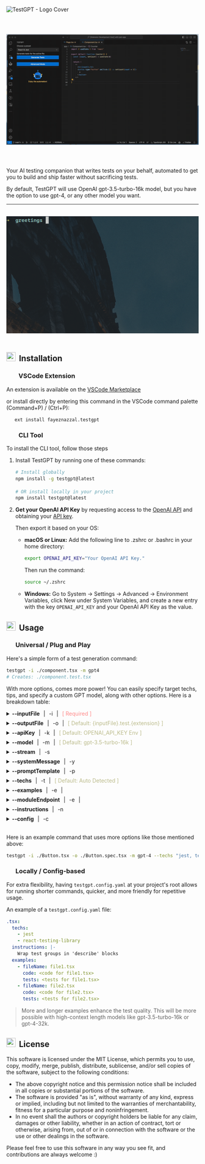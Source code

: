 ![TestGPT - Logo Cover](https://github.com/fayez-nazzal/TestGPT/assets/49946791/77ec722a-dfb6-4f49-a4b1-d4b659219765)

<img src="media/show.gif" alt="TestGPT Show" style="padding: 42px 0" />

Your AI testing companion that writes tests on your behalf, automated to get you to build and ship faster without sacrificing tests.

By default, TestGPT will use OpenAI gpt-3.5-turbo-16k model, but you have the option to use gpt-4, or any other model you want.

<hr />

<br />

<div align="center">
   <img src="./show.gif" alt="Show" />
</div>

<br />

<h2>    <img style="padding-right: 4px;" src="https://storage.googleapis.com/fayeznazzal/TestGPT-logo.svg" width="24px" height="24px" />
 Installation
</h2>

<h3>    <img style="padding-right: 4px;" src="https://storage.googleapis.com/fayeznazzal/TestGPT-logo.svg" width="24px" height="16px" />
 VSCode Extension
</h3>

An extension is available on the [VSCode Marketplace](https://marketplace.visualstudio.com/items?itemName=FayezNazzal.testgpt)

or install directly by entering this command in the VSCode command palette (Command+P) / (Ctrl+P):

```
   ext install fayeznazzal.testgpt
```

<h3>    <img style="padding-right: 4px;" src="https://storage.googleapis.com/fayeznazzal/TestGPT-logo.svg" width="24px" height="16px" />
 CLI Tool
</h3>

To install the CLI tool, follow those steps

1. Install TestGPT by running one of these commands:

   ```zsh
   # Install globally
   npm install -g testgpt@latest

   # OR install locally in your project
   npm install testgpt@latest
   ```

2. **Get your OpenAI API Key** by requesting access to the [OpenAI API](https://openai.com/api/) and obtaining your [API key](https://platform.openai.com/account/api-keys).

   Then export it based on your OS:

   - **macOS or Linux:** Add the following line to .zshrc or .bashrc in your home directory:

     ```zsh
     export OPENAI_API_KEY="Your OpenAI API Key."
     ```

     Then run the command:

     ```zsh
     source ~/.zshrc
     ```

   - **Windows:** Go to System -> Settings -> Advanced -> Environment Variables, click New under System Variables, and create a new entry with the key `OPENAI_API_KEY` and your OpenAI API Key as the value.

<h2>    <img style="padding-right: 4px;" src="https://storage.googleapis.com/fayeznazzal/TestGPT-logo.svg" width="24px" height="24px" />
 Usage
</h2>

### <img style="padding-right: 4px;" src="https://storage.googleapis.com/fayeznazzal/TestGPT-logo.svg" width="16px" height="16px" /> Universal / Plug and Play

Here's a simple form of a test generation command:

```zsh
testgpt -i ./component.tsx -m gpt4
# Creates: ./component.test.tsx
```

With more options, comes more power! You can easily specify target techs, tips, and specify a custom GPT model, along with other options. Here is a breakdown table:

<div style="display: flex; flex-direction: column; gap: 8px;">
<details>
   <summary>
   <b>--inputFile</b>
    <span style="margin: 0 6px">|</span> 
    <span style="color: currentColor">-i</span>
    <span style="margin: 0 6px">|</span> 
   <span style="color: #ff8b8b">[ Required ]</span>
 
   </summary>
   
   <div style="margin-left: 12px">
   Path for the input file to be tested (e.g. `./Button.tsx`).
   </div>
</details>

<details>
   <summary>
   <b>--outputFile</b>
    <span style="margin: 0 6px">|</span> 
    <span style="color: currentColor">-o</span>
    <span style="margin: 0 6px">|</span> 
   <span style="color: #bbbb8b">[ Default: {inputFile}.test.{extension} ]</span>
 
   </summary>
   
   <div style="margin-left: 12px">
   Path for the output file where the generated tests will be written (e.g. `./Button.spec.tsx`). If not provided, the output file will be the same as the input file, but with `.test` added before the extension.
   </div>
</details>

<details>
   <summary>
   <b>--apiKey</b>
    <span style="margin: 0 6px">|</span> 
    <span style="color: currentColor">-k</span>
    <span style="margin: 0 6px">|</span> 
   <span style="color: #bbbb8b">[ Default: OPENAI_API_KEY Env ]</span>
 
   </summary>
   
   <div style="margin-left: 12px">
   OpenAI API key. If not provided, it will be taken from the `OPENAI_API_KEY` environment variable. If using an API other than OpenAI, currently, this option will be ignored.
   </div>
</details>

<details>
   <summary>
   <b>--model</b>
    <span style="margin: 0 6px">|</span> 
    <span style="color: currentColor">-m</span>
    <span style="margin: 0 6px">|</span> 
   <span style="color: #bbbb8b">[ Default: gpt-3.5-turbo-16k ]</span>
 
   </summary>
   
   <div style="margin-left: 12px">
   GPT model to be used for generating tests. If using an API other than OpenAI, currently, this option will be ignored.
   </div>
</details>

<details>
   <summary>
   <b>--stream</b>
    <span style="margin: 0 6px">|</span> 
    <span style="color: currentColor">-s</span>
   
 
   </summary>
   
   <div style="margin-left: 12px">
      Stream the response using OpenAI streaming feature. If using an API other than OpenAI, currently, this option will be ignored.
   </div>
</details>

<details>
   <summary>
   <b>--systemMessage</b>
    <span style="margin: 0 6px">|</span> 
    <span style="color: currentColor">-y</span>
   </summary>
   
   <div style="margin-left: 12px">
      System message to be used for generating tests.
   </div>
</details>

<details>
   <summary>
   <b>--promptTemplate</b>
    <span style="margin: 0 6px">|</span> 
    <span style="color: currentColor">-p</span>
   </summary>
   
   <div style="margin-left: 12px">
      Prompt template to be used for generating tests. You can substitute the following variables in the template:
        <ul>
         <li>fileName: The name of the file being tested.</li>
         <li>content: The content of the file being tested.</li>
         <li>techs: The technologies to be used.</li>
         <li>instructions: General Instructions for generating tests.</li>
        </ul>

To substitute a variable, use the following syntax: `{variableName}`

Here is an example:

```js
Please provide unit tests for the file {fileName} using {techs}
{instructions}

Please begin your response with \`\`\` and end it with \`\`\` directly.

Here is the file content:
\`\`\`{content}\`\`\`
```

   </div>
</details>

<details>
   <summary>
   <b>--techs</b>
    <span style="margin: 0 6px">|</span> 
    <span style="color: currentColor">-t</span>
    <span style="margin: 0 6px">|</span> 
    <span style="color: #bbbb8b">[ Default: Auto Detected ]</span>
   </summary>
   
   <div style="margin-left: 12px">
      The technologies to be used.
   </div>
</details>

<details>
   <summary>
   <b>--examples</b>
    <span style="margin: 0 6px">|</span> 
    <span style="color: currentColor">-e</span>
    <span style="margin: 0 6px">|</span> 
   </summary>
   
   <div style="margin-left: 12px">
      Example snippets to guide the AI test generation process.
   </div>
</details>

<details>
   <summary>
   <b>--moduleEndpoint</b>
    <span style="margin: 0 6px">|</span> 
    <span style="color: currentColor">-e</span>
    <span style="margin: 0 6px">|</span> 
   </summary>
   
   <div style="margin-left: 12px">
      An API endpoint for a custom model to send the request to. Only use this if you have a custom model deployed and you want to use it instead of OpenAI.
   </div>
</details>

<details>
   <summary>
   <b>--instructions</b>
    <span style="margin: 0 6px">|</span> 
    <span style="color: currentColor">-n</span>
    
   </summary>
   
   <div style="margin-left: 12px">
      General Instructions for generating tests.
   </div>
</details>

<details>
   <summary>
   <b>--config</b>
    <span style="margin: 0 6px">|</span> 
    <span style="color: currentColor">-c</span>
    
   </summary>
   
   <div style="margin-left: 12px">
      Path to config file.
   </div>
</details>
</div>

<br />

Here is an example command that uses more options like those mentioned above:

```zsh
testgpt -i ./Button.tsx -o ./Button.spec.tsx -m gpt-4 --techs "jest, testing-library" --apiKey "Your OpenAI API Key"
```

### <img style="padding-right: 4px;" src="https://storage.googleapis.com/fayeznazzal/TestGPT-logo.svg" width="16px" height="16px" /> Locally / Config-based

For extra flexibility, having `testgpt.config.yaml` at your project's root allows for running shorter commands, quicker, and more friendly for repetitive usage.

An example of a `testgpt.config.yaml` file:

```yaml
.tsx:
  techs:
    - jest
    - react-testing-library
  instructions: |-
    Wrap test groups in 'describe' blocks
  examples:
    - fileName: file1.tsx
      code: <code for file1.tsx>
      tests: <tests for file1.tsx>
    - fileName: file2.tsx
      code: <code for file2.tsx>
      tests: <tests for file2.tsx>
```

> More and longer examples enhance the test quality. This will be more possible with high-context length models like gpt-3.5-turbo-16k or gpt-4-32k.

## <img style="padding-right: 4px;" src="https://storage.googleapis.com/fayeznazzal/TestGPT-logo.svg" width="24px" height="24px" /> License

This software is licensed under the MIT License, which permits you to use, copy, modify, merge, publish, distribute, sublicense, and/or sell copies of the software, subject to the following conditions:

- The above copyright notice and this permission notice shall be included in all copies or substantial portions of the software.
- The software is provided "as is", without warranty of any kind, express or implied, including but not limited to the warranties of merchantability, fitness for a particular purpose and noninfringement.
- In no event shall the authors or copyright holders be liable for any claim, damages or other liability, whether in an action of contract, tort or otherwise, arising from, out of or in connection with the software or the use or other dealings in the software.

Please feel free to use this software in any way you see fit, and contributions are always welcome :)
